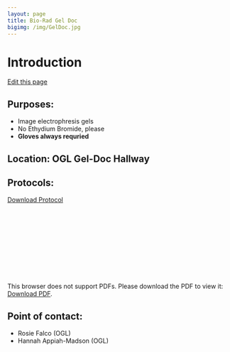 ```yaml
---
layout: page
title: Bio-Rad Gel Doc
bigimg: /img/GelDoc.jpg
---
```

# Introduction

[Edit this page](https://github.com/NUMSC-CoreFacility/sharedLabSpace/blob/gh-pages/geldoc.md)

## Purposes: 
- Image electrophresis gels
- No Ethydium Bromide, please
- **Gloves always requried**

## Location: OGL Gel-Doc Hallway

## Protocols: 

[Download Protocol](https://raw.githubusercontent.com/NUMSC-CoreFacility/sharedLabSpace/gh-pages/protocols/Gel_Doc_Protocol.pdf)

<object data="https://numsc-corefacility.github.io/sharedLabSpace/protocols/Gel_Doc_Protocol.pdf" type="application/pdf" width="700px" height="700px">
    <embed src="https://numsc-corefacility.github.io/sharedLabSpace/protocols/Gel_Doc_Protocol.pdf">
        <p>This browser does not support PDFs. Please download the PDF to view it: <a href="https://raw.githubusercontent.com/NUMSC-CoreFacility/sharedLabSpace/gh-pages/protocols/Gel_Doc_Protocol.pdf">Download PDF</a>.</p>
    </object>
    
## Point of contact: 
- Rosie Falco (OGL)
- Hannah Appiah-Madson (OGL)
